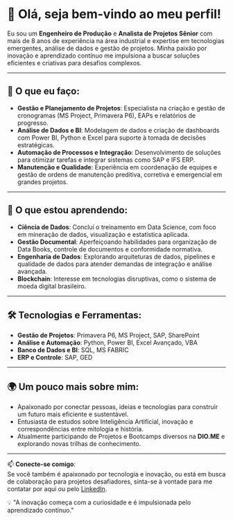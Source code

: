 # 👋 Olá, seja bem-vindo ao meu perfil!

Eu sou um **Engenheiro de Produção** e **Analista de Projetos Sênior** com mais de 8 anos de experiência na área industrial e expertise em tecnologias emergentes, análise de dados e gestão de projetos. Minha paixão por inovação e aprendizado contínuo me impulsiona a buscar soluções eficientes e criativas para desafios complexos.

---

## 🚀 O que eu faço:

- **Gestão e Planejamento de Projetos**: Especialista na criação e gestão de cronogramas (MS Project, Primavera P6), EAPs e relatórios de progresso.  
- **Análise de Dados e BI**: Modelagem de dados e criação de dashboards com Power BI, Python e Excel para suporte à tomada de decisões estratégicas.  
- **Automação de Processos e Integração**: Desenvolvimento de soluções para otimizar tarefas e integrar sistemas como SAP e IFS ERP.  
- **Manutenção e Qualidade**: Experiência em coordenação de equipes e gestão de ordens de manutenção preditiva, corretiva e emergencial em grandes projetos.

---

## 🧠 O que estou aprendendo:

- **Ciência de Dados**: Concluí o treinamento em Data Science, com foco em mineração de dados, visualização e estatística aplicada.  
- **Gestão Documental**: Aperfeiçoando habilidades para organização de Data Books, controle de documentos e conformidade normativa.  
- **Engenharia de Dados**: Explorando arquiteturas de dados, pipelines e qualidade de dados para atender demandas de integração e análise avançada.  
- **Blockchain**: Interesse em tecnologias disruptivas, como o sistema de moeda digital brasileiro.

---

## 🛠️ Tecnologias e Ferramentas:

- **Gestão de Projetos**: Primavera P6, MS Project, SAP, SharePoint  
- **Análise e Automação**: Python, Power BI, Excel Avançado, VBA  
- **Banco de Dados e BI**: SQL, MS FABRIC  
- **ERP e Controle**: SAP, GED 

---

## 🌍 Um pouco mais sobre mim:

- Apaixonado por conectar pessoas, ideias e tecnologias para construir um futuro mais eficiente e sustentável.  
- Entusiasta de estudos sobre Inteligência Artificial, inovação e correspondências entre mitologia e história.  
- Atualmente participando de Projetos e Bootcamps diversos na **DIO.ME** e explorando novas trilhas de conhecimento.

---

📫 **Conecte-se comigo**:  
Se você também é apaixonado por tecnologia e inovação, ou está em busca de colaboração para projetos desafiadores, sinta-se à vontade para me contatar por aqui ou pelo [LinkedIn](https://www.linkedin.com/in/robson-rocha-eng/).  

💡 "A inovação começa com a curiosidade e é impulsionada pelo aprendizado contínuo."  